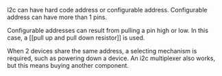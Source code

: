 I2c can have hard code address or configurable address. Configurable address can have more than 1 pins. 

Configurable addresses can result from pulling a pin high or low. In this case, a [[pull up and pull down resistor]] is used.

When 2 devices share the same address, a selecting mechanism is required, such as powering down a device.  An i2c multiplexer also works,  but this means buying another component. 